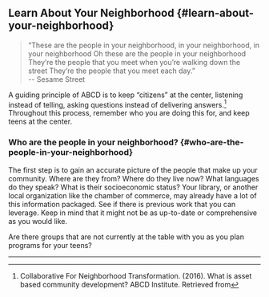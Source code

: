 ## Learn About Your Neighborhood {#learn-about-your-neighborhood}

> “These are the people in your neighborhood, in your neighborhood, in your neighborhood
Oh these are the people in your neighborhood
They’re the people that you meet when you’re walking down the street
They’re the people that you meet each day.” <br/> -- Sesame Street

A guiding principle of ABCD is to keep “citizens” at the center, listening instead of telling, asking questions instead of delivering answers.[^1] Throughout this process, remember who you are doing this for, and keep teens at the center.

### Who are the people in your neighborhood? {#who-are-the-people-in-your-neighborhood}

The first step is to gain an accurate picture of the people that make up your community. Where are they from? Where do they live now? What languages do they speak? What is their socioeconomic status? Your library, or another local organization like the chamber of commerce, may already have a lot of this information packaged. See if there is previous work that you can leverage. Keep in mind that it might not be as up-to-date or comprehensive as you would like.

Are there groups that are not currently at the table with you as you plan programs for your teens?

***

[^1]: Collaborative For Neighborhood Transformation. (2016). What is asset based community development? ABCD Institute. Retrieved from